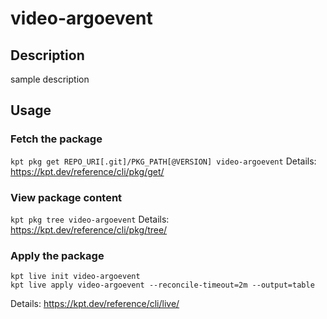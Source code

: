 # video-argoevent

## Description
sample description

## Usage

### Fetch the package
`kpt pkg get REPO_URI[.git]/PKG_PATH[@VERSION] video-argoevent`
Details: https://kpt.dev/reference/cli/pkg/get/

### View package content
`kpt pkg tree video-argoevent`
Details: https://kpt.dev/reference/cli/pkg/tree/

### Apply the package
```
kpt live init video-argoevent
kpt live apply video-argoevent --reconcile-timeout=2m --output=table
```
Details: https://kpt.dev/reference/cli/live/

